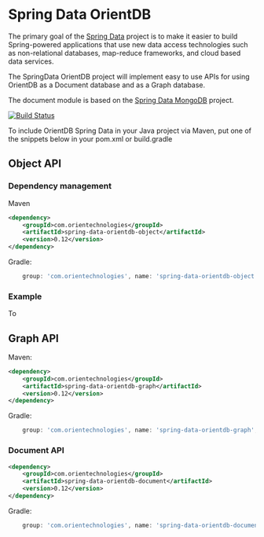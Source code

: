 # Spring Data OrientDB

The primary goal of the [Spring Data](http://projects.spring.io/) project is to make it easier to build Spring-powered applications that use new data access technologies such as non-relational databases, map-reduce frameworks, and cloud based data services.

The SpringData OrientDB project will implement easy to use APIs for using OrientDB as a Document database and as a Graph database. 

The document module is based on the [Spring Data MongoDB](http://projects.spring.io/spring-data-mongodb/) project. 

[![Build Status](https://drone.io/github.com/vidakovic/spring-data-orientdb/status.png)](https://drone.io/github.com/vidakovic/spring-data-orientdb/latest)

To include OrientDB Spring Data in your Java project via Maven, put one of the snippets below in your pom.xml or build.gradle

## Object API

### Dependency management

Maven
```xml
<dependency>
    <groupId>com.orientechnologies</groupId>
    <artifactId>spring-data-orientdb-object</artifactId>
    <version>0.12</version>
</dependency>
```

Gradle:
```groovy
    group: 'com.orientechnologies', name: 'spring-data-orientdb-object', version: '0.12'
```

### Example

To 


## Graph API

Maven:
```xml
<dependency>
    <groupId>com.orientechnologies</groupId>
    <artifactId>spring-data-orientdb-graph</artifactId>
    <version>0.12</version>
</dependency>
```

Gradle:
```groovy
    group: 'com.orientechnologies', name: 'spring-data-orientdb-graph', version: '0.12'
```


### Document API
```xml
<dependency>
    <groupId>com.orientechnologies</groupId>
    <artifactId>spring-data-orientdb-document</artifactId>
    <version>0.12</version>
</dependency>
```

Gradle:
```groovy
    group: 'com.orientechnologies', name: 'spring-data-orientdb-document', version: '0.12'
```

